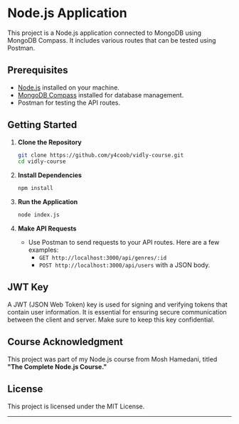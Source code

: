 
# Node.js Application

This project is a Node.js application connected to MongoDB using MongoDB Compass. It includes various routes that can be tested using Postman.

## Prerequisites

- [Node.js](https://nodejs.org/en/download/) installed on your machine.
- [MongoDB Compass](https://www.mongodb.com/try/download/compass) installed for database management.
- Postman for testing the API routes.

## Getting Started

1. **Clone the Repository**
   ```bash
   git clone https://github.com/y4coob/vidly-course.git
   cd vidly-course
   ```

2. **Install Dependencies**
   ```bash
   npm install
   ```

3. **Run the Application**
   ```bash
   node index.js
   ```

4. **Make API Requests**
   - Use Postman to send requests to your API routes. Here are a few examples:
     - `GET http://localhost:3000/api/genres/:id`
     - `POST http://localhost:3000/api/users` with a JSON body.

## JWT Key

A JWT (JSON Web Token) key is used for signing and verifying tokens that contain user information. It is essential for ensuring secure communication between the client and server. Make sure to keep this key confidential.

## Course Acknowledgment

This project was part of my Node.js course from Mosh Hamedani, titled **"The Complete Node.js Course."**

## License

This project is licensed under the MIT License.

---
